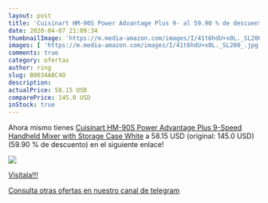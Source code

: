 ```yaml
---
layout: post
title: 'Cuisinart HM-90S Power Advantage Plus 9- al 59.90 % de descuento'
date: 2020-04-07 21:09:34
thumbnailImage: 'https://m.media-amazon.com/images/I/41t6hdU+x0L._SL200_.jpg'
images: [ 'https://m.media-amazon.com/images/I/41t6hdU+x0L._SL200_.jpg' ]
comments: true
category: ofertas
author: ring
slug: B0034A8C4O
description:
actualPrice: 58.15 USD
comparePrice: 145.0 USD
inStock: true
---
```


Ahora mismo tienes [Cuisinart HM-90S Power Advantage Plus 9-Speed Handheld Mixer with Storage Case  White](https://www.amazon.com/dp/B0034A8C4O/?tag=redken08-20) a 58.15 USD (original: 145.0 USD) (59.90 %  de descuento) en el siguiente enlace!

[![](https://m.media-amazon.com/images/I/41t6hdU+x0L._SL200_.jpg)](https://www.amazon.com/dp/B0034A8C4O/?tag=redken08-20)

[Visítala!!!](https://www.amazon.com/dp/B0034A8C4O/?tag=redken08-20)

[Consulta otras ofertas en nuestro canal de telegram](https://t.me/s/ofertas25)
